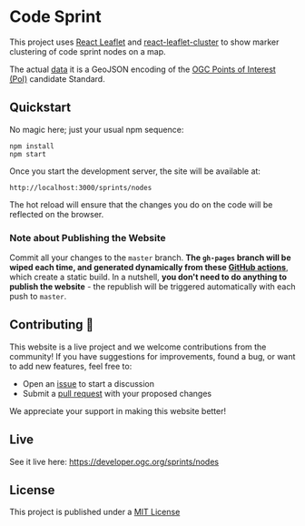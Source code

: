 # Code Sprint

This project uses
[React Leaflet](https://react-leaflet.js.org/) and [react-leaflet-cluster](https://github.com/akursat/react-leaflet-cluster) to show marker clustering of code sprint nodes on a map.

The actual [data](./src/nodes.json) it is a GeoJSON encoding of the [OGC Points of Interest (PoI)](https://github.com/opengeospatial/poi) candidate Standard.

## Quickstart

No magic here; just your usual npm sequence:

```shell
npm install
npm start
```

Once you start the development server, the site will be available at:

`http://localhost:3000/sprints/nodes`

The hot reload will ensure that the changes you do on the code will be reflected on the browser.

### Note about Publishing the Website

Commit all your changes to the `master` branch. **The `gh-pages` branch will be wiped each time, and generated dynamically from these [GitHub actions](https://github.com/ogcincubator/nodes/actions)**, which create a static build. In a nutshell, **you don't need to do anything to publish the website** - the republish will be triggered automatically with each push to `master`.

## Contributing 🤝

This website is a live project and we welcome contributions from the community! If you have suggestions for improvements, found a bug, or want to add new features, feel free to:

* Open an [issue](https://github.com/ogcincubator/nodes/issues) to start a discussion
* Submit a [pull request](https://github.com/ogcincubator/nodes/pulls) with your proposed changes

We appreciate your support in making this website better!


## Live

See it live here: https://developer.ogc.org/sprints/nodes

## License

This project is published under a [MIT License](./LICENSE)